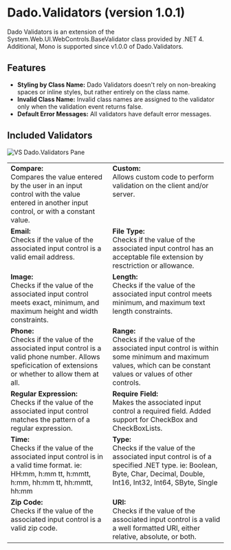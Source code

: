 Dado.Validators (version 1.0.1)
=================================

Dado Validators is an extension of the System.Web.UI.WebControls.BaseValidator class provided by .NET 4.
Additional, Mono is supported since v1.0.0 of Dado.Validators.


## Features
* __Styling by Class Name:__ Dado Validators doesn't rely on non-breaking spaces or inline styles, but rather entirely on the class name.
* __Invalid Class Name:__ Invalid class names are assigned to the validator only when the validation event returns false.
* __Default Error Messages:__ All validators have default error messages.


## Included Validators

![VS Dado.Validators Pane](http://l33t.roydukkey.com/dadoValidatorsToolbox.png)

<table>
	<tr>
		<td valign="top">
			<strong>Compare:</strong><br />
			Compares the value entered by the user in an input control with the value entered in another input control, or with a constant value.
		</td>
		<td valign="top">
			<strong>Custom:</strong><br />
			Allows custom code to perform validation on the client and/or server.
		</td>
	</tr>
	<tr>
		<td valign="top">
			<strong>Email:</strong><br />
			Checks if the value of the associated input control is a valid email address.
		</td>
		<td valign="top">
			<strong>File Type:</strong><br />
			Checks if the value of the associated input control has an acceptable file extension by resctriction or allowance.
		</td>
	</tr>
	<tr>
		<td valign="top">
			<strong>Image:</strong><br />
			Checks if the value of the associated input control meets exact, minimum, and maximum height and width constraints.
		</td>
		<td valign="top">
			<strong>Length:</strong><br />
			Checks if the value of the associated input control meets minimum, and maximum text length constraints.
		</td>
	</tr>
	<tr>
		<td valign="top">
			<strong>Phone:</strong><br />
			Checks if the value of the associated input control is a valid phone number. Allows speficication of extensions or whether to allow them at all.
		</td>
		<td valign="top">
			<strong>Range:</strong><br />
			Checks if the value of the associated input control is within some minimum and maximum values, which can be constant values or values of other controls.
		</td>
	</tr>
	<tr>
		<td valign="top">
			<strong>Regular Expression:</strong><br />
			Checks if the value of the associated input control matches the pattern of a regular expression.
		</td>
		<td valign="top">
			<strong>Require Field:</strong><br />
			Makes the associated input control a required field. Added support for CheckBox and CheckBoxLists.
		</td>
	</tr>
	<tr>
		<td valign="top">
			<strong>Time:</strong><br />
			Checks if the value of the associated input control is in a valid time format. ie: HH:mm, h:mm tt, h:mmtt, h:mm, hh:mm tt, hh:mmtt, hh:mm
		</td>
		<td valign="top">
			<strong>Type:</strong><br />
			Checks if the value of the associated input control is of a specified .NET type. ie: Boolean, Byte, Char, Decimal, Double, Int16, Int32, Int64, SByte, Single
		</td>
	</tr>
	<tr>
		<td valign="top">
			<strong>Zip Code:</strong><br />
			Checks if the value of the associated input control is a valid zip code.
		</td>
		<td valign="top">
			<strong>URI:</strong><br />
			Checks if the value of the associated input control is a valid a well formatted URI, either relative, absolute, or both.
		</td>
	</tr>
</table>
